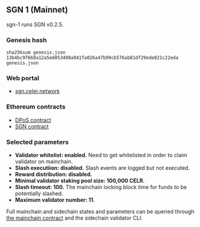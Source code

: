 ## SGN 1 (Mainnet)

sgn-1 runs SGN v0.2.5.

### Genesis hash

```shellscript
sha256sum genesis.json
13b4bc97668a12a5e6053408a941fa026a47b99cb576ab81df29ede021c22eda  genesis.json
```

### Web portal

- [sgn.celer.network](https://sgn.celer.network/)

### Ethereum contracts

- [DPoS contract](https://etherscan.io/address/0x5216db4d4cb22d1ba38866867c38d8e862974e82)
- [SGN contract](https://etherscan.io/address/0xfe413cf641478c0ac9fe4b6dd93776e0342621d6)

### Selected parameters

- **Validator whitelist: enabled.** Need to get whitelisted in order to claim validator on mainchain.
- **Slash executiion: disabled.** Slash events are logged but not executed.
- **Reward distribution: disabled.**
- **Minimal validator staking pool size: 100,000 CELR.**
- **Slash timeout: 100.** The mainchain locking block time for funds to be potentially slashed.
- **Maximum validator number: 11.**

Full mainchain and sidechain states and parameters can be queried through [the mainchain contract](https://etherscan.io/address/0x5216db4d4cb22d1ba38866867c38d8e862974e82#readContract) and the sidechain validator CLI.